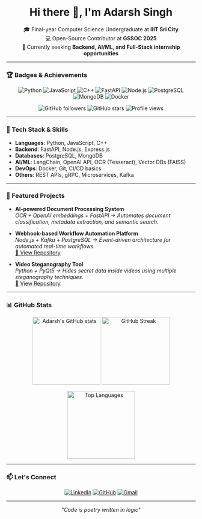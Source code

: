 <!-- Hi there 👋, I'm Adarsh Singh -->

<h1 align="center">Hi there 👋, I'm Adarsh Singh</h1>
<p align="center">
  🎓 Final-year Computer Science Undergraduate at <b>IIIT Sri City</b><br>
  💻 Open-Source Contributor at <b>GSSOC 2025</b><br>
  📍 Currently seeking <b>Backend, AI/ML, and Full-Stack internship opportunities</b>
</p>

---

### 🏆 Badges & Achievements

<p align="center">
  <img src="https://img.shields.io/badge/Python-3776AB?style=for-the-badge&logo=python&logoColor=white" alt="Python"/>
  <img src="https://img.shields.io/badge/JavaScript-F7DF1E?style=for-the-badge&logo=javascript&logoColor=black" alt="JavaScript"/>
  <img src="https://img.shields.io/badge/C++-00599C?style=for-the-badge&logo=c%2B%2B&logoColor=white" alt="C++"/>
  <img src="https://img.shields.io/badge/FastAPI-005571?style=for-the-badge&logo=fastapi" alt="FastAPI"/>
  <img src="https://img.shields.io/badge/Node.js-43853D?style=for-the-badge&logo=node.js&logoColor=white" alt="Node.js"/>
  <img src="https://img.shields.io/badge/PostgreSQL-316192?style=for-the-badge&logo=postgresql&logoColor=white" alt="PostgreSQL"/>
  <img src="https://img.shields.io/badge/MongoDB-4EA94B?style=for-the-badge&logo=mongodb&logoColor=white" alt="MongoDB"/>
  <img src="https://img.shields.io/badge/Docker-2496ED?style=for-the-badge&logo=docker&logoColor=white" alt="Docker"/>
</p>

<p align="center">
  <img src="https://img.shields.io/github/followers/Adarsh0427?label=Followers&style=social" alt="GitHub followers"/>
  <img src="https://img.shields.io/github/stars/Adarsh0427?affiliations=OWNER%2CCOLLABORATOR&style=social" alt="GitHub stars"/>
  <img src="https://komarev.com/ghpvc/?username=Adarsh0427&label=Profile%20views&color=0e75b6&style=flat" alt="Profile views"/>
</p>

---

### 🚀 Tech Stack & Skills

- **Languages**: Python, JavaScript, C++
- **Backend**: FastAPI, Node.js, Express.js
- **Databases**: PostgreSQL, MongoDB
- **AI/ML**: LangChain, OpenAI API, OCR (Tesseract), Vector DBs (FAISS)
- **DevOps**: Docker, Git, CI/CD basics
- **Others**: REST APIs, gRPC, Microservices, Kafka

---

### 🌟 Featured Projects

- **AI-powered Document Processing System**  
  _OCR + OpenAI embeddings + FastAPI → Automates document classification, metadata extraction, and semantic search._  

- **Webhook-based Workflow Automation Platform**  
  _Node.js + Kafka + PostgreSQL → Event-driven architecture for automated real-time workflows._  
  [🔗 View Repository](https://github.com/Adarsh0427/casket_0427)

- **Video Steganography Tool**  
  _Python + PyQt5 → Hides secret data inside videos using multiple steganography techniques._  
  [🔗 View Repository](https://github.com/Adarsh0427/video_steganography)

---

### 📊 GitHub Stats

<p align="center">
  <img src="https://github-readme-stats.vercel.app/api?username=Adarsh0427&show_icons=true&theme=radical" alt="Adarsh's GitHub stats" height="180"/>
  <img src="https://github-readme-streak-stats.herokuapp.com/?user=Adarsh0427&theme=radical" alt="GitHub Streak" height="180"/>
</p>

<p align="center">
  <img src="https://github-readme-stats.vercel.app/api/top-langs/?username=Adarsh0427&layout=compact&theme=radical" alt="Top Languages" height="180"/>
</p>

---

### 📫 Let's Connect

<p align="center">
  <a href="https://www.linkedin.com/in/adarsh-singh-84a345226"><img src="https://img.shields.io/badge/LinkedIn-0077B5?style=for-the-badge&logo=linkedin&logoColor=white" alt="LinkedIn"/></a>
  <a href="https://github.com/Adarsh0427"><img src="https://img.shields.io/badge/GitHub-100000?style=for-the-badge&logo=github&logoColor=white" alt="GitHub"/></a>
  <a href="mailto:adarshsingh0427@gmail.com"><img src="https://img.shields.io/badge/Gmail-D14836?style=for-the-badge&logo=gmail&logoColor=white" alt="Gmail"/></a>
</p>

---

<p align="center">
  <i>"Code is poetry written in logic"</i>
</p>

<!--
**Adarsh0427/Adarsh0427** is a ✨ special ✨ repository because its `README.md` (this file) appears on your GitHub profile.
-->
